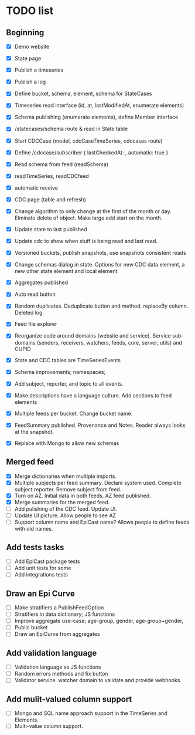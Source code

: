 # TODO list

## Beginning

* [x] Demo website
* [x] State page
* [x] Publish a timeseries
* [x] Publish a log
* [x] Define bucket, schema, element, schema for StateCases
* [x] Timeseries read interface (id, at, lastModifiedAt, enumerate elements)
* [x] Schema publishing (enumerate elements), define Member interface
* [x] /statecases/schema route & read in State table
* [x] Start CDCCase (model, cdcCaseTimeSeries, cdccases route)
* [x] Define /cdccase/subscriber { lastCheckedAt: , automatic: true }
* [x] Read schema from feed (readSchema)
* [x] readTimeSeries, readCDCfeed
* [x] automatic receive
* [x] CDC page (table and refresh)
* [x] Change algorithm to only change at the first of the month or day. Elminate delete of object. Make large add start on the month.
* [x] Update state to last published
* [x] Update cdc to show when stuff is being read and last read.
* [x] Versioned buckets, publish snapshots, use snapshots consistent reads
* [x] Change schemas dialog in state. Options for new CDC data element, a new other state element and local element
* [x] Aggregates published
* [x] Auto read button
* [x] Random duplicates. Deduplicate button and method. replaceBy column. Deleted log.
* [x] Feed file explorer
* [x] Reorganize code around domains (website and service). Service sub-domains (senders, receivers, watchers, feeds, core, server, utils) and CUPID
* [x] State and CDC tables are TimeSeriesEvents
* [x] Schema improvements; namespaces;

* [x] Add subject, reporter, and topic to all events.
* [x] Make descriptions have a language culture. Add sections to feed elements
* [x] Multiple feeds per bucket. Change bucket name.
* [x] FeedSummary published. Provenance and Notes. Reader always looks at the snapshot.
* [x] Replace with Mongo to allow new schemas

## Merged feed

* [x] Merge dictionaries when multiple imports.
* [x] Multiple subjects per feed summary. Declare system used. Complete subject reporter. Remove subject from feed.
* [x] Turn on AZ. Initial data in both feeds. AZ feed published.
* [x] Merge summaries for the merged feed.
* [ ] Add pulishing of the CDC feed. Update UI.
* [ ] Update UI picture. Allow people to see AZ
* [ ] Support column name and EpiCast name? Allows people to define feeds with old names.

## Add tests tasks

* [ ] Add EpiCast package tests
* [ ] Add unit tests for some
* [ ] Add integrations tests

## Draw an Epi Curve

* [ ] Make stratifiers a PublishFeedOption
* [ ] Stratifiers in data dictionary; JS functions
* [ ] Improve aggregate use-case; age-group, gender, age-group+gender,
* [ ] Public bucket
* [ ] Draw an EpiCurve from aggregates

## Add validation language

* [ ] Validation language as JS functions
* [ ] Random errors methods and fix button
* [ ] Validator service. watcher domain to validate and provide webhooks.

## Add mulit-valued column support

* [ ] Mongo and SQL name approach support in the TimeSeries and Elements.
* [ ] Multi-value column support.
